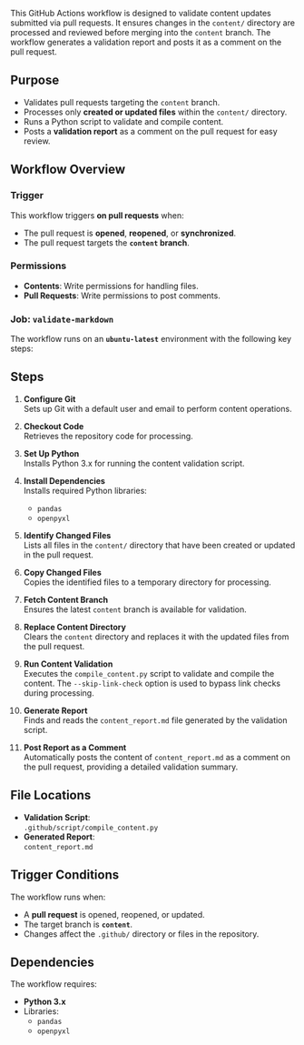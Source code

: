 
This GitHub Actions workflow is designed to validate content updates submitted via pull requests. It ensures changes in the `content/` directory are processed and reviewed before merging into the `content` branch. The workflow generates a validation report and posts it as a comment on the pull request.

## Purpose
- Validates pull requests targeting the `content` branch.
- Processes only **created or updated files** within the `content/` directory.
- Runs a Python script to validate and compile content.
- Posts a **validation report** as a comment on the pull request for easy review.

## Workflow Overview
### Trigger
This workflow triggers **on pull requests** when:
- The pull request is **opened**, **reopened**, or **synchronized**.
- The pull request targets the **`content` branch**.

### Permissions
- **Contents**: Write permissions for handling files.
- **Pull Requests**: Write permissions to post comments.

### Job: `validate-markdown`
The workflow runs on an **`ubuntu-latest`** environment with the following key steps:

## Steps
1. **Configure Git**  
    Sets up Git with a default user and email to perform content operations.
    
2. **Checkout Code**  
    Retrieves the repository code for processing.
    
3. **Set Up Python**  
    Installs Python 3.x for running the content validation script.
    
4. **Install Dependencies**  
    Installs required Python libraries:
    - `pandas`
    - `openpyxl`
    
5. **Identify Changed Files**  
    Lists all files in the `content/` directory that have been created or updated in the pull request.
    
6. **Copy Changed Files**  
    Copies the identified files to a temporary directory for processing.
    
7. **Fetch Content Branch**  
    Ensures the latest `content` branch is available for validation.
    
8. **Replace Content Directory**  
    Clears the `content` directory and replaces it with the updated files from the pull request.
    
9. **Run Content Validation**  
    Executes the `compile_content.py` script to validate and compile the content. The `--skip-link-check` option is used to bypass link checks during processing.
    
10. **Generate Report**  
    Finds and reads the `content_report.md` file generated by the validation script.
    
11. **Post Report as a Comment**  
    Automatically posts the content of `content_report.md` as a comment on the pull request, providing a detailed validation summary.

## File Locations
- **Validation Script**:  
    `.github/script/compile_content.py`
- **Generated Report**:  
    `content_report.md`
## Trigger Conditions
The workflow runs when:
- A **pull request** is opened, reopened, or updated.
- The target branch is **`content`**.
- Changes affect the `.github/` directory or files in the repository.

## Dependencies
The workflow requires:
- **Python 3.x**
- Libraries:
    - `pandas`
    - `openpyxl`